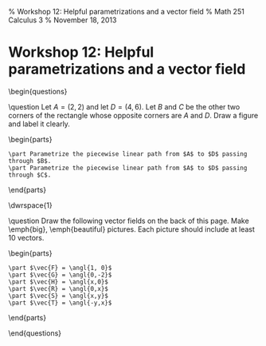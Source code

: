 % Workshop 12: Helpful parametrizations and a vector field
% Math 251 Calculus 3
% November 18, 2013

# Workshop 12: Helpful parametrizations and a vector field

\begin{questions}

\question Let $A = (2,2)$ and let $D = (4,6)$. Let $B$ and $C$ be the other two corners of the rectangle whose opposite corners are $A$ and $D$. Draw a figure and label it clearly.

\begin{parts}

    \part Parametrize the piecewise linear path from $A$ to $D$ passing through $B$.
    \part Parametrize the piecewise linear path from $A$ to $D$ passing through $C$.

\end{parts}

\dwrspace{1}

\question Draw the following vector fields on the back of this page. Make \emph{big}, \emph{beautiful} pictures. Each picture should include at least 10 vectors.

\begin{parts}

    \part $\vec{F} = \angl{1, 0}$
    \part $\vec{G} = \angl{0,-2}$
    \part $\vec{H} = \angl{x,0}$
    \part $\vec{R} = \angl{0,x}$
    \part $\vec{S} = \angl{x,y}$
    \part $\vec{T} = \angl{-y,x}$

\end{parts}

\end{questions}
